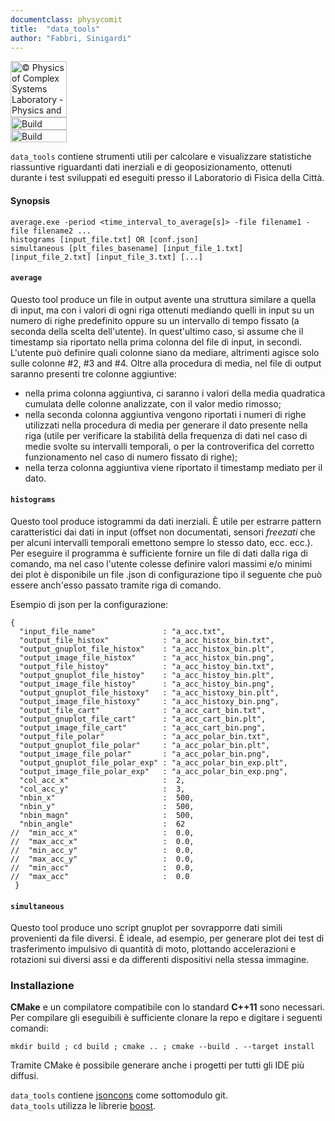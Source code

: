 ```yaml
---
documentclass: physycomit
title:  "data_tools"
author: "Fabbri, Sinigardi"
---
```


<a href="http://www.physycom.unibo.it"> 
<div class="image">
<img src="https://cdn.rawgit.com/physycom/templates/697b327d/logo_unibo.png" width="90" height="90" alt="© Physics of Complex Systems Laboratory - Physics and Astronomy Department - University of Bologna"> 
</div>
</a>
<a href="https://travis-ci.org/physycom/data_tools"> 
<div class="image">
<img src="https://travis-ci.org/physycom/data_tools.svg?branch=master" width="90" height="20" alt="Build Status"> 
</div>
</a>
<a href="https://ci.appveyor.com/project/cenit/data-tools"> 
<div class="image">
<img src="https://ci.appveyor.com/api/projects/status/cf9icu8pp70hqwip?svg=true" width="90" height="20" alt="Build Status"> 
</div>
</a>


`data_tools` contiene strumenti utili per calcolare e visualizzare statistiche riassuntive riguardanti dati inerziali e di geoposizionamento, ottenuti durante i test sviluppati ed eseguiti presso il Laboratorio di Fisica della Città.  

#### Synopsis
```
average.exe -period <time_interval_to_average[s]> -file filename1 -file filename2 ...
histograms [input_file.txt] OR [conf.json]
simultaneous [plt_files_basename] [input_file_1.txt] [input_file_2.txt] [input_file_3.txt] [...]
```

#### `average`
Questo tool produce un file in output avente una struttura similare a quella di input, ma con i valori di ogni riga ottenuti mediando quelli in input su un numero di righe predefinito oppure su un intervallo di tempo fissato (a seconda della scelta dell'utente). In quest'ultimo caso, si assume che il timestamp sia riportato nella prima colonna del file di input, in secondi. L'utente può definire quali colonne siano da mediare, altrimenti agisce solo sulle colonne #2, #3 and #4.
Oltre alla procedura di media, nel file di output saranno presenti tre colonne aggiuntive:
- nella prima colonna aggiuntiva, ci saranno i valori della media quadratica cumulata delle colonne analizzate, con il valor medio rimosso;
- nella seconda colonna aggiuntiva vengono riportati i numeri di righe utilizzati nella procedura di media per generare il dato presente nella riga (utile per verificare la stabilità della frequenza di dati nel caso di medie svolte su intervalli temporali, o per la controverifica del corretto funzionamento nel caso di numero fissato di righe);
- nella terza colonna aggiuntiva viene riportato il timestamp mediato per il dato.

#### `histograms`
Questo tool produce istogrammi da dati inerziali. È utile per estrarre pattern caratteristici dai dati in input (offset non documentati, sensori *freezati* che per alcuni intervalli temporali emettono sempre lo stesso dato, ecc. ecc.). Per eseguire il programma è sufficiente fornire un file di dati dalla riga di comando, ma nel caso l'utente colesse definire valori massimi e/o minimi dei plot è disponibile un file .json di configurazione tipo il seguente che può essere anch'esso passato tramite riga di comando.

Esempio di json per la configurazione:
```
{
  "input_file_name"               : "a_acc.txt",
  "output_file_histox"            : "a_acc_histox_bin.txt",
  "output_gnuplot_file_histox"    : "a_acc_histox_bin.plt",
  "output_image_file_histox"      : "a_acc_histox_bin.png",
  "output_file_histoy"            : "a_acc_histoy_bin.txt",
  "output_gnuplot_file_histoy"    : "a_acc_histoy_bin.plt",
  "output_image_file_histoy"      : "a_acc_histoy_bin.png",
  "output_gnuplot_file_histoxy"   : "a_acc_histoxy_bin.plt",
  "output_image_file_histoxy"     : "a_acc_histoxy_bin.png",
  "output_file_cart"              : "a_acc_cart_bin.txt",
  "output_gnuplot_file_cart"      : "a_acc_cart_bin.plt",
  "output_image_file_cart"        : "a_acc_cart_bin.png",
  "output_file_polar"             : "a_acc_polar_bin.txt",
  "output_gnuplot_file_polar"     : "a_acc_polar_bin.plt",
  "output_image_file_polar"       : "a_acc_polar_bin.png",
  "output_gnuplot_file_polar_exp" : "a_acc_polar_bin_exp.plt",
  "output_image_file_polar_exp"   : "a_acc_polar_bin_exp.png",
  "col_acc_x"                     :  2,
  "col_acc_y"                     :  3,
  "nbin_x"                        :  500,
  "nbin_y"                        :  500,
  "nbin_magn"                     :  500,
  "nbin_angle"                    :  62
//  "min_acc_x"                   :  0.0,
//  "max_acc_x"                   :  0.0,
//  "min_acc_y"                   :  0.0,
//  "max_acc_y"                   :  0.0,
//  "min_acc"                     :  0.0,
//  "max_acc"                     :  0.0
 }
```

#### `simultaneous`
Questo tool produce uno script gnuplot per sovrapporre dati simili provenienti da file diversi. È ideale, ad esempio, per generare plot dei test di trasferimento impulsivo di quantità di moto, plottando accelerazioni e rotazioni sui diversi assi e da differenti dispositivi nella stessa immagine. 

### Installazione
**CMake** e un compilatore compatibile con lo standard **C++11** sono necessari. Per compilare gli eseguibili è sufficiente clonare la repo e digitare i seguenti comandi:  
```
mkdir build ; cd build ; cmake .. ; cmake --build . --target install
```
Tramite CMake è possibile generare anche i progetti per tutti gli IDE più diffusi.

`data_tools` contiene [jsoncons](https://github.com/danielaparker/jsoncons) come sottomodulo git.   
`data_tools` utilizza le librerie [boost](http://www.boost.org/).   

